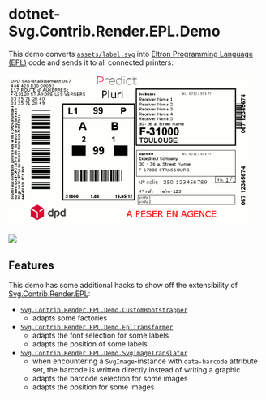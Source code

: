 # dotnet-Svg.Contrib.Render.EPL.Demo

This demo converts [`assets/label.svg`](assets/label.svg) into [Eltron Programming Language (EPL)](https://en.wikipedia.org/wiki/Eltron_Programming_Language) code and sends it to all connected printers:

![](assets/label.gif)

![](https://media.giphy.com/media/lA3qoZE4TKQhi/giphy.gif)

## Features

This demo has some additional hacks to show off the extensibility of [Svg.Contrib.Render.EPL](../Svg.Contrib.Render.EPL):

- [`Svg.Contrib.Render.EPL.Demo.CustomBootstrapper`](CustomBootstrapper.cs)
  - adapts some factories
- [`Svg.Contrib.Render.EPL.Demo.EplTransformer`](EplTransformer.cs)
  - adapts the font selection for some labels
  - adapts the position of some labels
- [`Svg.Contrib.Render.EPL.Demo.SvgImageTranslator`](SvgImageTranslator.cs)
  - when encountering a `SvgImage`-instance with `data-barcode` attribute set, the barcode is written directly instead of writing a graphic
  - adapts the barcode selection for some images
  - adapts the position for some images
